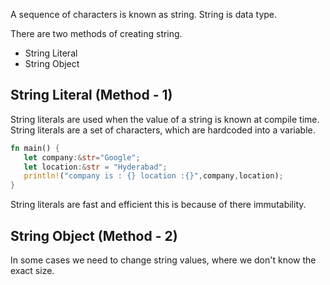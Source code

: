 A sequence of characters is known as string. String is data type.

There are two methods of creating string.
- String Literal
- String Object

## String Literal (Method - 1)

String literals are used when the value of a string is known at compile time. String literals are a set of characters, which are hardcoded into a variable.

```rust
fn main() {
   let company:&str="Google";
   let location:&str = "Hyderabad";
   println!("company is : {} location :{}",company,location);
}
```

String literals are fast and efficient this is because of there immutability.
## String Object (Method - 2)

In some cases we need to change string values, where we don't know the exact size.